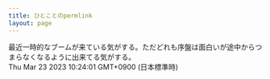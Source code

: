```yaml
---
title: ひとことのpermlink
layout: page
---
```

<div class="box" dt="1679534641525">
  最近一時的なブームが来ている気がする。ただどれも序盤は面白いが途中からつまらなくなるように出来てる気がする。
  <div class="content is-small">Thu Mar 23 2023 10:24:01 GMT+0900 (日本標準時)</div>
</div>